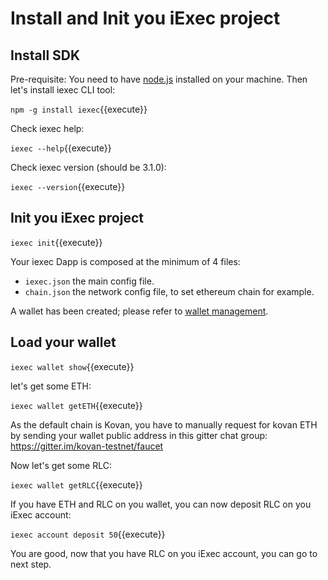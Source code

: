 # Install and Init you iExec project

## Install SDK

Pre-requisite: You need to have [node.js](https://nodejs.org/en/) installed on your machine. 
Then let's install iexec CLI tool:

`npm -g install iexec`{{execute}}

Check iexec help:

`iexec --help`{{execute}}

Check iexec version (should be 3.1.0):

`iexec --version`{{execute}}

## Init you iExec project

`iexec init`{{execute}}

Your iexec Dapp is composed at the minimum of 4 files:

* `iexec.json` the main config file.
* `chain.json` the network config file, to set ethereum chain for example.

A wallet has been created; please refer to [wallet management](https://github.com/iExecBlockchainComputing/iexec-sdk#wallet).


## Load your wallet

`iexec wallet show`{{execute}}

let's get some ETH:

`iexec wallet getETH`{{execute}}

As the default chain is Kovan, you have to manually request for kovan ETH by sending your wallet public address in this gitter chat group: https://gitter.im/kovan-testnet/faucet

Now let's get some RLC:

`iexec wallet getRLC`{{execute}}

If you have ETH and RLC on you wallet, you can now deposit RLC on you iExec account:

`iexec account deposit 50`{{execute}}

You are good, now that you have RLC on you iExec account, you can go to next step.
